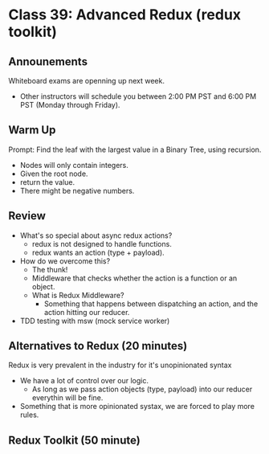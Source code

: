 # Class 39: Advanced Redux (redux toolkit)

## Announements

Whiteboard exams are openning up next week.

* Other instructors will schedule you between 2:00 PM PST and 6:00 PM PST (Monday through Friday).

## Warm Up

Prompt: Find the leaf with the largest value in a Binary Tree, using recursion.

* Nodes will only contain integers.
* Given the root node.
* return the value.
* There might be negative numbers.

## Review

* What's so special about async redux actions?
  * redux is not designed to handle functions.
  * redux wants an action (type + payload).
* How do we overcome this?
  * The thunk!
  * Middleware that checks whether the action is a function or an object.
  * What is Redux Middleware?
    * Something that happens between dispatching an action, and the action hitting our reducer.
* TDD testing with msw (mock service worker)

## Alternatives to Redux (20 minutes)

Redux is very prevalent in the industry for it's unopinionated syntax
* We have a lot of control over our logic.
  * As long as we pass action objects (type, payload) into our reducer everythin will be fine.
* Something that is more opinionated systax, we are forced to play more rules.

## Redux Toolkit (50 minute)
